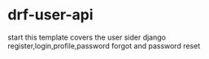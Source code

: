 # drf-user-api
start
this template covers the user sider django register,login,profile,password forgot and password reset
